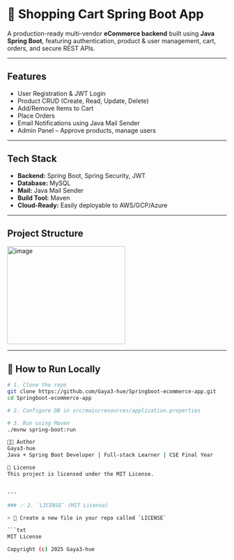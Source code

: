 # 🛒 Shopping Cart Spring Boot App

A production-ready multi-vendor **eCommerce backend** built using **Java Spring Boot**, featuring authentication, product & user management, cart, orders, and secure REST APIs.

---

## Features

- User Registration & JWT Login
- Product CRUD (Create, Read, Update, Delete)
- Add/Remove Items to Cart
- Place Orders
- Email Notifications using Java Mail Sender
- Admin Panel – Approve products, manage users

---

## Tech Stack

- **Backend:** Spring Boot, Spring Security, JWT
- **Database:** MySQL
- **Mail:** Java Mail Sender
- **Build Tool:** Maven
- **Cloud-Ready:** Easily deployable to AWS/GCP/Azure

---

## Project Structure

<img width="271" height="225" alt="image" src="https://github.com/user-attachments/assets/bdbb311f-b031-4ce6-b333-ad93d7af5f26" />

---

## 🧪 How to Run Locally

```bash
# 1. Clone the repo
git clone https://github.com/Gaya3-hue/Springboot-ecommerce-app.git
cd Springboot-ecommerce-app

# 2. Configure DB in src/main/resources/application.properties

# 3. Run using Maven
./mvnw spring-boot:run

👨‍💻 Author
Gaya3-hue
Java + Spring Boot Developer | Full-stack Learner | CSE Final Year

📄 License
This project is licensed under the MIT License.


---

### ✅ 2. `LICENSE` (MIT License)

> 📄 Create a new file in your repo called `LICENSE`

```txt
MIT License

Copyright (c) 2025 Gaya3-hue






